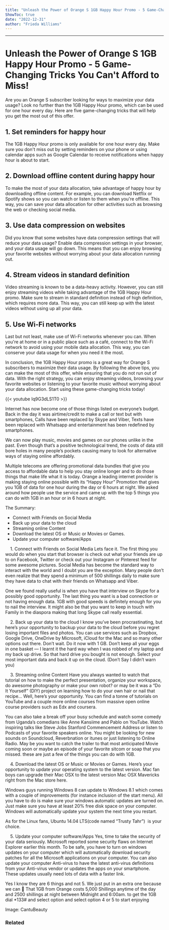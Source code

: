 ```yaml
---
title: "Unleash the Power of Orange S 1GB Happy Hour Promo - 5 Game-Changing Tricks You Can't Afford to Miss!"
ShowToc: true 
date: "2022-12-31"
author: "Frieda Williams"
---
```

*****
# Unleash the Power of Orange S 1GB Happy Hour Promo - 5 Game-Changing Tricks You Can't Afford to Miss!

Are you an Orange S subscriber looking for ways to maximize your data usage? Look no further than the 1GB Happy Hour promo, which can be used for one hour every day. Here are five game-changing tricks that will help you get the most out of this offer.

## 1. Set reminders for happy hour

The 1GB Happy Hour promo is only available for one hour every day. Make sure you don't miss out by setting reminders on your phone or using calendar apps such as Google Calendar to receive notifications when happy hour is about to start.

## 2. Download offline content during happy hour

To make the most of your data allocation, take advantage of happy hour by downloading offline content. For example, you can download Netflix or Spotify shows so you can watch or listen to them when you're offline. This way, you can save your data allocation for other activities such as browsing the web or checking social media.

## 3. Use data compression on websites

Did you know that some websites have data compression settings that will reduce your data usage? Enable data compression settings in your browser, and your data usage will go down. This means that you can enjoy browsing your favorite websites without worrying about your data allocation running out.

## 4. Stream videos in standard definition

Video streaming is known to be a data-heavy activity. However, you can still enjoy streaming videos while taking advantage of the 1GB Happy Hour promo. Make sure to stream in standard definition instead of high definition, which requires more data. This way, you can still keep up with the latest videos without using up all your data.

## 5. Use Wi-Fi networks

Last but not least, make use of Wi-Fi networks whenever you can. When you're at home or in a public place such as a café, connect to the Wi-Fi network to avoid using your mobile data allocation. This way, you can conserve your data usage for when you need it the most.

In conclusion, the 1GB Happy Hour promo is a great way for Orange S subscribers to maximize their data usage. By following the above tips, you can make the most of this offer, while ensuring that you do not run out of data. With the right strategy, you can enjoy streaming videos, browsing your favorite websites or listening to your favorite music without worrying about your data allocation. Start using these game-changing tricks today!

{{< youtube Iq9G3dLS1T0 >}} 



Internet has now become one of those things listed on everyone’s budget. Back in the day it was airtime/credit to make a call or text but with smartphones, Calls have been replaced by Skype and Viber, Texts have been replaced with Whatsapp and entertainment has been redefined by smartphones. 
 
We can now play music, movies and games on our phones unlike in the past. Even though that’s a positive technological trend, the costs of data still bore holes in many people’s pockets causing many to look for alternative ways of staying online affordably. 
 
Multiple telecoms are offering promotional data bundles that give you access to affordable data to help you stay online longer and to do those things that make life what it is today. Orange a leading internet provider is making staying online possible with its “Happy Hour” Promotion that gives you 1GB of data for one hour during the day or 6 hours at night. We asked around how people use the service and came up with the top 5 things you can do with 1GB in an hour or in 6 hours at night.
 
The Summary:
 
- Connect with Friends on Social Media
 - Back up your data to the cloud
 - Streaming online Content
 - Download the latest OS or Music or Movies or Games.
 - Update your computer software/Apps

 
    1. Connect with Friends on Social Media
Lets face it. The first thing you would do when you start that browser is check out what your friends are up to on Facebook, Twitter or check out your Instagram or Pinterest feed for some awesome pictures. Social Media has become the standard way to interact with the world and I doubt you are the exception. Many people don’t even realize that they spend a minimum of 500 shillings daily to make sure they have data to chat with their friends on Whatsapp and Viber. 
 
One we found really useful is when you have that interview on Skype for a possibly good opportunity. The last thing you want is a bad connection or not having enough data. 1GB with good speeds is definitely enough for you to nail the interview. It might also be that you want to keep in touch with Family in the diaspora making that long Skype call really essential.
 
    2. Back up your data to the cloud
I know you’ve been procrastinating, but here’s your opportunity to backup your data to the cloud before you regret losing important files and photos. You can use services such as Dropbox, Google Drive, OneDrive by Microsoft, iCloud for the Mac and so many other options out there. Don’t wait. Do it now with 1 GB. Don’t keep all your eggs in one basket — I learnt it the hard way when I was robbed of my laptop and my back up drive. So that hard drive you bought is not enough. Select your most important data and back it up on the cloud. (Don’t Say I didn’t warn you)
 
    3. Streaming online Content
Have you always wanted to watch that tutorial on how to make the perfect presentation, organize your workspace, do awesome photography or make your own robot? or may be it was a “Do It Yourself” (DIY) project on learning how to do your own hair or nail that recipe… Well, here’s your opportunity. You can find a tonne of tutorials on YouTube and a couple more online courses from massive open online course providers such as Edx and coursera.
 
You can also take a break off your busy schedule and watch some comedy from Uganda’s comedians like Anne Kansiime and Pablo on YouTube. Watch inspiring talks like Steve Jobs Stanford Commencement Address or listen to Podcasts of your favorite speakers online. You might be looking for new sounds on Soundcloud, Reverbnation or itunes or just listening to Online Radio. May be you want to catch the trailer to that most anticipated Movie coming soon or maybe an episode of your favorite sitcom or soap that you missed. these are just a few of the things you can do with 1GB.
 
    4. Download the latest OS or Music or Movies or Games.
Here’s your opportunity to update your operating system to the latest version. Mac fan boys can upgrade their Mac OSX to the latest version Mac OSX Mavericks right from the Mac store here.
 
Windows guys running Windows 8 can update to Windows 8.1 which comes with a couple of improvements (for instance inclusion of the start menu). All you have to do is make sure your windows automatic updates are turned on. Just make sure you have at least 20% free disk space on your computer. Windows will automatically update your system the next time you restart.
 
As for the Linux fans, Ubuntu 14.04 LTS(code named “Trusty Tahr”)  is your choice.
 
    5. Update your computer software/Apps
Yes, time to take the security of your data seriously. Microsoft reported some security flaws on Internet Explorer earlier this month. To be safe, you have to turn on windows updates on your computer which will automatically download security patches for all the Microsoft applications on your computer. You can also update your computer Anti-virus to have the latest anti-virus definitions from your Anti-virus vendor or updates the apps on your smartphone. These updates usually need lots of data with a faster link.
 
Yes I know they are 6 things and not 5. We just put in an extra one because we can 🙂
That 1GB from Orange costs 5,000 Shillings anytime of the day and 2500 shillings at night between Midnight and 6:00am. to get the 1GB dial *133# and select option and select option 4 or 5 to start enjoying
 
Image: CantuBeauty
 
### Related



